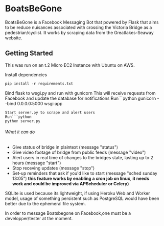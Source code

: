<h1>BoatsBeGone</h1>

BoatsBeGone is a Facebook Messaging Bot that powered by Flask that aims to be reduce nuisances associated with crossing the Victoria Bridge as a pedestrian/cyclist. It works by scraping data from the Greatlakes-Seaway website. 
<h2>Getting Started</h2 

This was run on an t.2 Micro EC2 Instance with Ubuntu on AWS.

Install dependencies
```python
pip install -r requirements.txt
```
Bind flask to wsgi.py and run with gunicorn
This will receive requests from Facebook and update the database for notifications
Run```python
gunicorn --bind 0.0.0.0:5000 wsgi:app
```
Start server.py to scrape and alert users
Run```python
python server.py
```
<h6>What it can do</h6>
<ul>
    <li>Give status of bridge in plaintext (message "status")</li>
    <li>Give video footage of bridge from public feeds (message "video")</li>
    <li>Alert users in real time of changes to the bridges state, lasting up to 2 hours (message "start")</li>
    <li>Stop receving updates (message "stop")</li>
    <li>Set-up reminders that ask if you'd like to start (message "sched sunday 13:05") <b>this feature works by enabling a cron job on linux, it needs work and could be improved via APScheduler or Celery)</b></li>
</ul>

SQLite is used because its lightweight, if using Heroku Web and Worker model, usage of something persistent such as PostgreSQL would have been better due to the ephemeral file system. 

In order to message Boatsbegone on Facebook,one must be a developper/tester at the moment.


